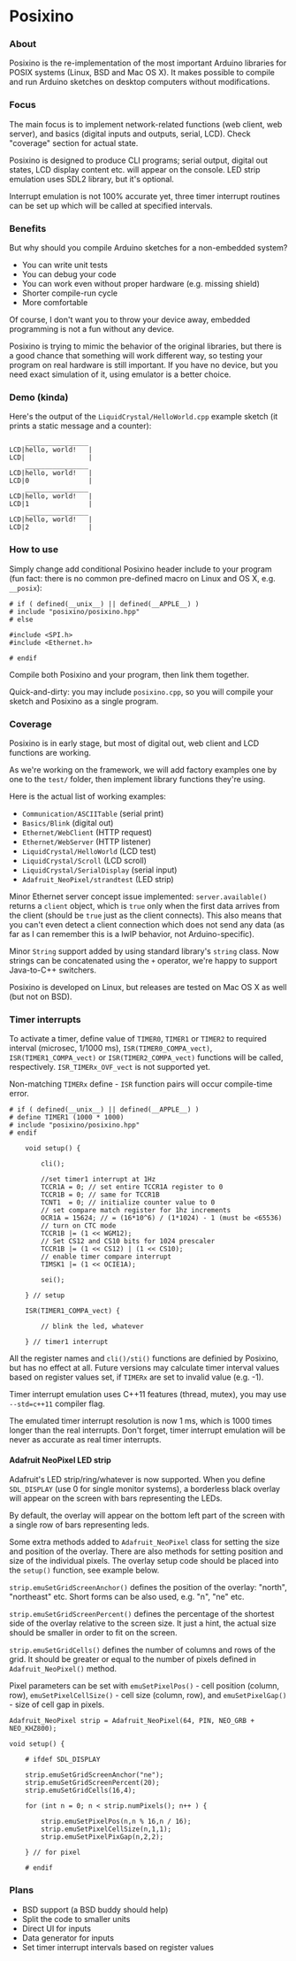 Posixino
========

### About ###

Posixino is the re-implementation 
of the most important Arduino libraries for
POSIX systems (Linux, BSD and Mac OS X).
It makes possible to compile and run
Arduino sketches on desktop computers
without modifications.

### Focus ###

The main focus is to implement network-related
functions (web client, web server),
and basics (digital inputs and outputs, serial, LCD).
Check "coverage" section for actual state. 

Posixino is designed to produce CLI programs;
serial output, digital out states, LCD display content etc.
will appear on the console.
LED strip emulation uses SDL2 library, but it's optional.

Interrupt emulation is not 100% accurate yet,
three timer interrupt routines can be set up
which will be called at specified intervals.

### Benefits ###

But why should you compile Arduino
sketches for a non-embedded system?

- You can write unit tests
- You can debug your code
- You can work even without proper hardware (e.g. missing shield)
- Shorter compile-run cycle
- More comfortable

Of course, I don't want you to throw your device away,
embedded programming is not a fun without any device.

Posixino is trying to mimic the behavior of the original libraries,
but there is a good chance that something will work different way,
so testing your program on real hardware is still important. 
If you have no device, but you need exact simulation of it,
using emulator is a better choice.

### Demo (kinda) ###

Here's the output of the 
`LiquidCrystal/HelloWorld.cpp` example sketch
(it prints a static message and a counter):
    
```
    ________________
LCD|hello, world!   |
LCD|                |
    ________________
LCD|hello, world!   |
LCD|0               |
    ________________
LCD|hello, world!   |
LCD|1               |
    ________________
LCD|hello, world!   |
LCD|2               |
```

### How to use ###

Simply change add conditional Posixino header include to your program
(fun fact: there is no common pre-defined macro on Linux and OS X, e.g.
`__posix`):

```
# if ( defined(__unix__) || defined(__APPLE__) )
# include "posixino/posixino.hpp"
# else

#include <SPI.h>
#include <Ethernet.h>

# endif
```
Compile both Posixino and your program,
then link them together.

Quick-and-dirty: you may include `posixino.cpp`, 
so you will compile your sketch and Posixino as a single program.

### Coverage ###

Posixino is in early stage,
but most of 
digital out, web client and LCD 
functions are working.

As we're working on the framework,
we will add factory examples one by one
to the `test/` folder,
then implement library functions they're using.

Here is the actual list of working examples:

- `Communication/ASCIITable` (serial print)
- `Basics/Blink` (digital out)
- `Ethernet/WebClient` (HTTP request)
- `Ethernet/WebServer` (HTTP listener)
- `LiquidCrystal/HelloWorld` (LCD test)
- `LiquidCrystal/Scroll` (LCD scroll)
- `LiquidCrystal/SerialDisplay` (serial input)
- `Adafruit_NeoPixel/strandtest` (LED strip)

Minor Ethernet server concept issue implemented:
`server.available()` returns a `client` object, 
which is `true` only when the first data arrives from the client
(should be `true` just as the client connects).
This also means that you can't even detect a client connection
which does not send any data 
(as far as I can remember this is a lwIP behavior,
not Arduino-specific).

Minor `String` support added by using standard library's `string` class.
Now strings can be concatenated using the `+` operator,
we're happy to support Java-to-C++ switchers.

Posixino is developed on Linux,
but releases are tested on Mac OS X as well
(but not on BSD).

### Timer interrupts ###

To activate a timer, define value of
`TIMER0`, `TIMER1` or `TIMER2`
to required interval (microsec, 1/1000 ms),
`ISR(TIMER0_COMPA_vect)`,
`ISR(TIMER1_COMPA_vect)` or
`ISR(TIMER2_COMPA_vect)` functions
will be called, respectively.
`ISR_TIMERx_OVF_vect` is not supported yet.

Non-matching `TIMERx` define - `ISR` function pairs
will occur compile-time error.

```
# if ( defined(__unix__) || defined(__APPLE__) )
# define TIMER1 (1000 * 1000)
# include "posixino/posixino.hpp"
# endif

	void setup() {
	
		cli();
		
		//set timer1 interrupt at 1Hz
		TCCR1A = 0; // set entire TCCR1A register to 0
		TCCR1B = 0; // same for TCCR1B
		TCNT1  = 0; // initialize counter value to 0
		// set compare match register for 1hz increments
		OCR1A = 15624; // = (16*10^6) / (1*1024) - 1 (must be <65536)
		// turn on CTC mode
		TCCR1B |= (1 << WGM12);
		// Set CS12 and CS10 bits for 1024 prescaler
		TCCR1B |= (1 << CS12) | (1 << CS10);  
		// enable timer compare interrupt
		TIMSK1 |= (1 << OCIE1A);
		
		sei();
		
	} // setup
	
	ISR(TIMER1_COMPA_vect) {
	
		// blink the led, whatever
		
	} // timer1 interrupt

```

All the register names and 
`cli()/sti()` functions are definied by Posixino,
but has no effect at all. 
Future versions may calculate timer interval values
based on register values set,
if `TIMERx` are set to invalid value (e.g. -1).

Timer interrupt emulation uses C++11 features
(thread, mutex), 
you may use `--std=c++11` compiler flag.

The emulated timer interrupt resolution is now 1 ms,
which is 1000 times longer than the real interrupts.
Don't forget, timer interrupt emulation will
be never as accurate as real timer interrupts.

#### Adafruit NeoPixel LED strip ####

Adafruit's LED strip/ring/whatever is now supported.
When you define `SDL_DISPLAY` 
(use 0 for single monitor systems),
a borderless black overlay will appear on the screen 
with bars representing the LEDs.

By default, 
the overlay will appear 
on the bottom left part of the screen
with a single row of bars 
representing leds. 

Some extra methods added to `Adafruit_NeoPixel` class
for setting the size and position of the overlay.
There are also methods for setting position and size 
of the individual pixels.
The overlay setup code should be placed into the
`setup()` function, see example below.

`strip.emuSetGridScreenAnchor()` 
defines the position of the overlay: 
"north", "northeast" etc.
Short forms can be also used, e.g. "n", "ne" etc.

`strip.emuSetGridScreenPercent()`
defines the percentage of the shortest side
of the overlay relative to the screen size.
It just a hint, the actual size should be smaller
in order to fit on the screen.

`strip.emuSetGridCells()`
defines the number of columns and rows
of the grid. 
It should be greater or equal to the
number of pixels defined in
`Adafruit_NeoPixel()` method.

Pixel parameters can be set with
`emuSetPixelPos()` - cell position (column, row),
`emuSetPixelCellSize()` - cell size (column, row),
and 
`emuSetPixelGap()` - size of cell gap in pixels. 

```
Adafruit_NeoPixel strip = Adafruit_NeoPixel(64, PIN, NEO_GRB + NEO_KHZ800);

void setup() {

	# ifdef SDL_DISPLAY

	strip.emuSetGridScreenAnchor("ne");
	strip.emuSetGridScreenPercent(20);
	strip.emuSetGridCells(16,4);

	for (int n = 0; n < strip.numPixels(); n++ ) {

		strip.emuSetPixelPos(n,n % 16,n / 16);
		strip.emuSetPixelCellSize(n,1,1);
		strip.emuSetPixelPixGap(n,2,2);

	} // for pixel

	# endif
```


### Plans ###

- BSD support (a BSD buddy should help)
- Split the code to smaller units
- Direct UI for inputs
- Data generator for inputs
- Set timer interrupt intervals 
  based on register values
